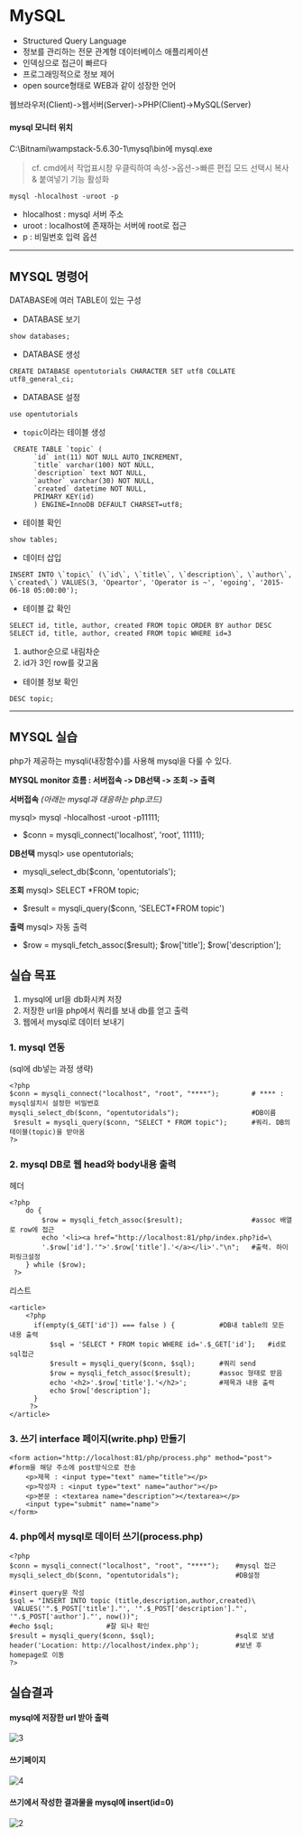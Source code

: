 # MySQL
 - Structured Query Language
- 정보를 관리하는 전문 관계형 데이터베이스 애플리케이션
- 인덱싱으로 접근이 빠르다
- 프로그래밍적으로 정보 제어
- open source형태로 WEB과 같이 성장한 언어

웹브라우저(Client)->웹서버(Server)->PHP(Client)->MySQL(Server)

#### mysql 모니터 위치
C:\Bitnami\wampstack-5.6.30-1\mysql\bin에 mysql.exe
> cf. cmd에서 작업표시창 우클릭하여 속성->옵션->빠른 편집 모드 선택시
복사& 붙여넣기 기능 활성화

```
mysql -hlocalhost -uroot -p     
```
- hlocalhost : mysql 서버 주소
- uroot : localhost에 존재하는 서버에 root로 접근
- p : 비밀번호 입력 옵션
-----
## MYSQL 명령어
  DATABASE에 여러 TABLE이 있는 구성
- DATABASE 보기
 ```
 show databases;
 ```

 - DATABASE 생성
 ```
CREATE DATABASE opentutorials CHARACTER SET utf8 COLLATE utf8_general_ci;
```

 - DATABASE 설정
 ```
 use opentutorials
 ```

- `topic`이라는 테이블 생성
```
 CREATE TABLE `topic` (
      `id` int(11) NOT NULL AUTO_INCREMENT,
      `title` varchar(100) NOT NULL,
      `description` text NOT NULL,
      `author` varchar(30) NOT NULL,
      `created` datetime NOT NULL,
      PRIMARY KEY(id)
      ) ENGINE=InnoDB DEFAULT CHARSET=utf8;
```
- 테이블 확인
```
show tables;
```

- 데이터 삽입
```
INSERT INTO \`topic\` (\`id\`, \`title\`, \`description\`, \`author\`, \`created\`) VALUES(3, 'Opeartor', 'Operator is ~', 'egoing', '2015-06-18 05:00:00');
```

- 테이블 값 확인
```
SELECT id, title, author, created FROM topic ORDER BY author DESC
SELECT id, title, author, created FROM topic WHERE id=3
```
  1. author순으로 내림차순
2. id가 3인 row를 갖고옴

- 테이블 정보 확인
```
DESC topic;
```

--------
## MYSQL 실습
 php가 제공하는 mysqli(내장함수)를 사용해 mysql을 다룰 수 있다.

 **MYSQL monitor 흐름 : 서버접속 -> DB선택 -> 조회 -> 출력**

**서버접속**
*(아래는 mysql과 대응하는 php코드)*

 mysql> mysql -hlocalhost -uroot -p11111;
- \$conn = mysqli_connect('localhost', 'root', 11111);

**DB선택**
mysql> use opentutorials;
- mysqli_select_db($conn, 'opentutorials');

**조회**
mysql> SELECT *FROM topic;
- \$result = mysqli_query(\$conn, 'SELECT*FROM topic')

**출력**
mysql> 자동 출력
- \$row = mysqli_fetch_assoc(\$result);
\$row['title'];
\$row['description'];

## 실습 목표

1. mysql에 url을 db화시켜 저장
2. 저장한 url을 php에서 쿼리를 보내 db를 얻고 출력
3. 웹에서 mysql로 데이터 보내기

### 1. mysql 연동
(sql에 db넣는 과정 생략)
```
<?php
$conn = mysqli_connect("localhost", "root", "****");        # **** : mysql설치시 설정한 비밀번호
mysqli_select_db($conn, "opentutoridals");                  #DB이름
 $result = mysqli_query($conn, "SELECT * FROM topic");      #쿼리. DB의 테이블(topic)을 받아옴
?>
```

### 2. mysql DB로 웹 head와 body내용 출력
헤더
```
<?php
    do {
        $row = mysqli_fetch_assoc($result);                 #assoc 배열로 row에 접근
        echo '<li><a href="http://localhost:81/php/index.php?id=\
        '.$row['id'].'">'.$row['title'].'</a></li>'."\n";   #출력. 하이퍼링크설정        
    } while ($row);
 ?>
```
리스트
```
<article>
    <?php
      if(empty($_GET['id']) === false ) {           #DB내 table의 모든 내용 출력
          $sql = 'SELECT * FROM topic WHERE id='.$_GET['id'];   #id로 sql접근
          $result = mysqli_query($conn, $sql);      #쿼리 send
          $row = mysqli_fetch_assoc($result);       #assoc 형태로 받음
          echo '<h2>'.$row['title'].'</h2>';        #제목과 내용 출력
          echo $row['description'];
      }
     ?>
</article>
```

### 3. 쓰기 interface 페이지(write.php) 만들기
```
<form action="http://localhost:81/php/process.php" method="post">   #form을 해당 주소에 post방식으로 전송
    <p>제목 : <input type="text" name="title"></p>
    <p>작성자 : <input type="text" name="author"></p>
    <p>본문 : <textarea name="description"></textarea></p>
    <input type="submit" name="name">
</form>
```
### 4. php에서 mysql로 데이터 쓰기(process.php)
```
<?php
$conn = mysqli_connect("localhost", "root", "****");    #mysql 접근
mysqli_select_db($conn, "opentutoridals");              #DB설정

#insert query문 작성
$sql = "INSERT INTO topic (title,description,author,created)\
 VALUES('".$_POST['title']."', '".$_POST['description']."', '".$_POST['author']."', now())";
#echo $sql;             #잘 되나 확인
$result = mysqli_query($conn, $sql);                    #sql로 보냄
header('Location: http://localhost/index.php');         #보낸 후 homepage로 이동
?>
```
## 실습결과
#### mysql에 저장한 url 받아 출력
![3](https://cloud.githubusercontent.com/assets/20148930/24071738/dbf141d0-0c1c-11e7-83a1-68a4fe602d4c.JPG)

#### 쓰기페이지
![4](https://cloud.githubusercontent.com/assets/20148930/24071739/dc30047e-0c1c-11e7-9271-8fa892c9c286.JPG)

#### 쓰기에서 작성한 결과물을 mysql에 insert(id=0)
![2](https://cloud.githubusercontent.com/assets/20148930/24071736/dbad379c-0c1c-11e7-886f-ac7d8ec15c09.JPG)
